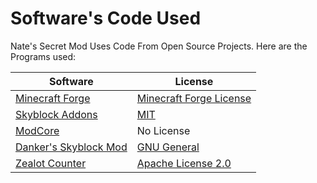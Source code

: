 # Software's Code Used

Nate's Secret Mod Uses Code From Open Source Projects. Here are the Programs used:

Software | License
------------ | -------------
[Minecraft Forge](https://github.com/MinecraftForge/MinecraftForge/tree/1.8.9) | [Minecraft Forge License](https://github.com/MinecraftForge/MinecraftForge/blob/1.8.9/MinecraftForge-License.txt)
[Skyblock Addons](https://github.com/BiscuitDevelopment/SkyblockAddons/) | [MIT](https://github.com/Nat3z/SkyblockMod/blob/main/Licenses/Skyblock-Addons-MIT.txt)
[ModCore](https://github.com/Sk1erLLC/ModCore-Example-Mod) | No License
[Danker's Skyblock Mod](https://github.com/bowser0000/SkyblockMod) | [GNU General](https://github.com/Nat3z/SkyblockMod/blob/main/Licenses/Dankers-Skyblock-Mod-GNU.txt)
[Zealot Counter](https://github.com/symt/zealot-counter/) | [Apache License 2.0](https://github.com/Nat3z/SkyblockMod/blob/main/Licenses/Dankers-Skyblock-Mod-GNU.txt)
